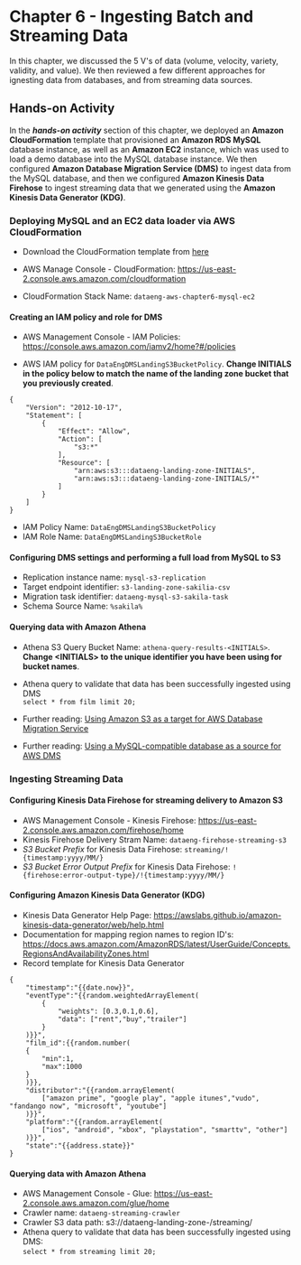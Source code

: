 # Chapter 6 - Ingesting Batch and Streaming Data

In this chapter, we discussed the 5 V's of data (volume, velocity, variety, validity, and value). 
We then reviewed a few different approaches for ignesting data from databases, and from streaming data sources.

## Hands-on Activity
In the ***hands-on activity*** section of this chapter, we deployed an **Amazon CloudFormation** template that provisioned an **Amazon RDS MySQL** database instance, as well as an **Amazon EC2** instance, which was used to load a demo database into the MySQL database instance. We then configured **Amazon Database Migration Service (DMS)** to ingest data from the MySQL database, and then we configured **Amazon Kinesis Data Firehose** to ingest streaming data that we generated using the **Amazon Kinesis Data Generator (KDG)**.

### Deploying MySQL and an EC2 data loader via AWS CloudFormation
- Download the CloudFormation template from [here](./mysql-ec2loader.cfn)

- AWS Manage Console - CloudFormation: https://us-east-2.console.aws.amazon.com/cloudformation

- CloudFormation Stack Name: `dataeng-aws-chapter6-mysql-ec2`

#### Creating an IAM policy and role for DMS

- AWS Management Console - IAM Policies: https://console.aws.amazon.com/iamv2/home?#/policies

- AWS IAM policy for `DataEngDMSLandingS3BucketPolicy`. **Change INITIALS in the policy below to match the name of the landing zone bucket that you previously created**. 
```
{
    "Version": "2012-10-17",
    "Statement": [
        {
            "Effect": "Allow",
            "Action": [
                "s3:*"
            ],
            "Resource": [
                "arn:aws:s3:::dataeng-landing-zone-INITIALS",
                "arn:aws:s3:::dataeng-landing-zone-INITIALS/*"
            ]
        }
    ]
}
```
- IAM Policy Name: `DataEngDMSLandingS3BucketPolicy`
- IAM Role Name: `DataEngDMSLandingS3BucketRole`

#### Configuring DMS settings and performing a full load from MySQL to S3
- Replication instance name: `mysql-s3-replication`
- Target endpoint identifier: `s3-landing-zone-sakilia-csv`
- Migration task identifier: `dataeng-mysql-s3-sakila-task`
- Schema Source Name: `%sakila%`

#### Querying data with Amazon Athena
- Athena S3 Query Bucket Name: `athena-query-results-<INITIALS>`. **Change \<INITIALS\> to the unique identifier you have been using for bucket names**.

- Athena query to validate that data has been successfully ingested using DMS  
`select * from film limit 20;`

- Further reading: [Using Amazon S3 as a target for AWS Database Migration Service](https://docs.aws.amazon.com/dms/latest/userguide/CHAP_Target.S3.html)

- Further reading: [Using a MySQL-compatible database as a source for AWS DMS](https://docs.aws.amazon.com/dms/latest/userguide/CHAP_Source.MySQL.html)

### Ingesting Streaming Data

#### Configuring Kinesis Data Firehose for streaming delivery to Amazon S3
- AWS Management Console - Kinesis Firehose: https://us-east-2.console.aws.amazon.com/firehose/home
- Kinesis Firehose Delivery Stram Name: `dataeng-firehose-streaming-s3`
- *S3 Bucket Prefix* for Kinesis Data Firehose: `streaming/!{timestamp:yyyy/MM/}`
- *S3 Bucket Error Output Prefix* for Kinesis Data Firehose: `!{firehose:error-output-type}/!{timestamp:yyyy/MM/}`

#### Configuring Amazon Kinesis Data Generator (KDG)
- Kinesis Data Generator Help Page: https://awslabs.github.io/amazon-kinesis-data-generator/web/help.html
- Documentation for mapping region names to region ID's: https://docs.aws.amazon.com/AmazonRDS/latest/UserGuide/Concepts.RegionsAndAvailabilityZones.html
- Record template for Kinesis Data Generator
```
{
    "timestamp":"{{date.now}}",
    "eventType":"{{random.weightedArrayElement(
        {
            "weights": [0.3,0.1,0.6],
            "data": ["rent","buy","trailer"]
        }
    )}}",
    "film_id":{{random.number(
    {
        "min":1,
        "max":1000
    }
    )}},
    "distributor":"{{random.arrayElement(
        ["amazon prime", "google play", "apple itunes","vudo", "fandango now", "microsoft", "youtube"]
    )}}",
    "platform":"{{random.arrayElement(
        ["ios", "android", "xbox", "playstation", "smarttv", "other"]
    )}}",
    "state":"{{address.state}}"
}
```

#### Querying data with Amazon Athena
- AWS Management Console - Glue: https://us-east-2.console.aws.amazon.com/glue/home
- Crawler name: `dataeng-streaming-crawler`
- Crawler S3 data path: s3://dataeng-landing-zone-<initials>/streaming/
- Athena query to validate that data has been successfully ingested using DMS:   
`select * from streaming limit 20;`



